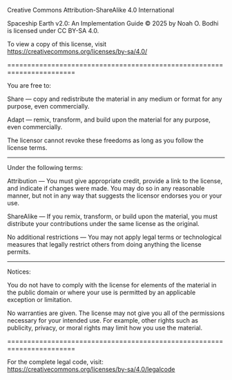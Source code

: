 Creative Commons Attribution-ShareAlike 4.0 International

Spaceship Earth v2.0: An Implementation Guide © 2025 by Noah O. Bodhi is licensed under CC BY-SA 4.0. 

To view a copy of this license, visit https://creativecommons.org/licenses/by-sa/4.0/

=======================================================================

You are free to:

  Share — copy and redistribute the material in any medium or format for any purpose, even commercially.
  
  Adapt — remix, transform, and build upon the material for any purpose, even commercially.

The licensor cannot revoke these freedoms as long as you follow the license terms.

-----------------------------------------------------------------------

Under the following terms:

  Attribution — You must give appropriate credit, provide a link to the license, and indicate if changes were made. You may do so in any reasonable manner, but not in any way that suggests the licensor endorses you or your use.

  ShareAlike — If you remix, transform, or build upon the material, you must distribute your contributions under the same license as the original.

  No additional restrictions — You may not apply legal terms or technological measures that legally restrict others from doing anything the license permits.

-----------------------------------------------------------------------

Notices:

You do not have to comply with the license for elements of the material in the public domain or where your use is permitted by an applicable exception or limitation.

No warranties are given. The license may not give you all of the permissions necessary for your intended use. For example, other rights such as publicity, privacy, or moral rights may limit how you use the material.

=======================================================================

For the complete legal code, visit:
https://creativecommons.org/licenses/by-sa/4.0/legalcode